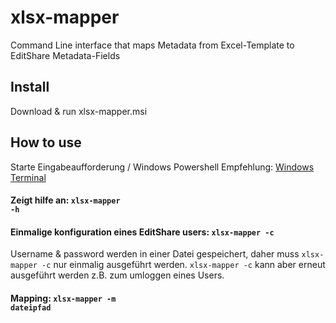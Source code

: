 # xlsx-mapper
Command Line interface that maps Metadata from Excel-Template to EditShare Metadata-Fields 

## Install
Download & run xlsx-mapper.msi

## How to use
Starte Eingabeaufforderung / Windows Powershell
Empfehlung: [Windows Terminal](https://learn.microsoft.com/en-us/windows/terminal/install)

#### Zeigt hilfe an: <code>xlsx-mapper -h</code>

#### Einmalige konfiguration eines EditShare users: <code>xlsx-mapper -c</code>
Username & password werden in einer Datei gespeichert, daher muss <code>xlsx-mapper -c</code> nur einmalig ausgeführt werden. <code>xlsx-mapper -c</code> kann aber erneut ausgeführt werden z.B. zum umloggen eines Users.

#### Mapping: <code>xlsx-mapper -m dateipfad</code>
